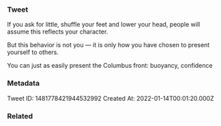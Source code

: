 ### Tweet
If you ask for little, shuffle your feet and lower your head, people will assume this reflects your character.

But this behavior is not you — it is only how you have chosen to
present yourself to others.

You can just as easily present the Columbus front: buoyancy, confidence

### Metadata
Tweet ID: 1481778421944532992
Created At: 2022-01-14T00:01:20.000Z

### Related

